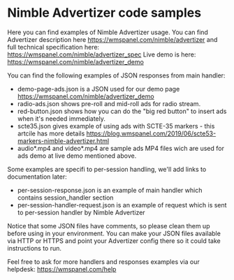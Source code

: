 # Nimble Advertizer code samples

Here you can find examples of Nimble Advertizer usage. You can find Advertizer description here https://wmspanel.com/nimble/advertizer and full technical specification here: https://wmspanel.com/nimble/advertizer_spec 
Live demo is here: https://wmspanel.com/nimble/advertizer_demo

You can find the following examples of JSON responses from main handler:
* demo-page-ads.json is a JSON used for our demo page https://wmspanel.com/nimble/advertizer_demo
* radio-ads.json shows pre-roll and mid-roll ads for radio stream.
* red-button.json shows how you can do the "big red button" to insert ads when it's needed immediately.
* scte35.json gives example of using ads with SCTE-35 markers - this artcile has more details https://blog.wmspanel.com/2019/06/scte53-markers-nimble-advertizer.html
* audio*.mp4 and video*.mp4 are sample ads MP4 files wich are used for ads demo at live demo mentioned above.

Some examples are specifi to per-session handling, we'll add links to documentation later:
* per-session-response.json is an example of main handler which contains session_handler section
* per-session-handler-request.json is an example of request which is sent to per-session handler by Nimble Advertizer


Notice that some JSON files have comments, so please clean them up before using in your environment.
You can make your JSON files available via HTTP or HTTPS and point your Advertizer config there so it could take instructions to run.

Feel free to ask for more handlers and responses examples via our helpdesk: https://wmspanel.com/help
